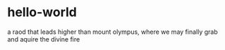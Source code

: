# hello-world

a raod that leads higher than mount olympus,
where we may finally grab and aquire
the divine fire
